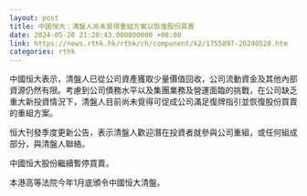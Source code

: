 ```yaml
---
layout: post
title: 中國恒大：清盤人尚未覓得重組方案以恢復股份買賣
date: 2024-05-28 21:20:43.000000000 +08:00
link: https://news.rthk.hk/rthk/ch/component/k2/1755097-20240528.htm
categories: rthk
---
```


中國恒大表示，清盤人已從公司資產獲取少量價值回收，公司流動資金及其他內部資源仍然有限。考慮到公司債務水平以及集團業務及營運面臨的挑戰，在公司缺乏重大新投資情況下，清盤人目前尚未覓得可促成公司滿足復牌指引並恢復股份買賣的重組方案。

恒大刊發季度更新公告，表示清盤人歡迎潛在投資者就參與公司重組，或任何組成部分，與清盤人聯絡。

中國恒大股份繼續暫停買賣。

本港高等法院今年1月底頒令中國恒大清盤。
